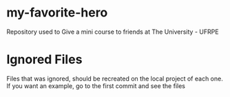 # my-favorite-hero
Repository used to Give a mini course to friends at The University - UFRPE

# Ignored Files
Files that was ignored, should be recreated on the local project of each one.
If you want an example, go to the first commit and see the files
